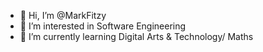 - 👋 Hi, I’m @MarkFitzy
- 👀 I’m interested in Software Engineering
- 🌱 I’m currently learning Digital Arts & Technology/ Maths

<!---
MarkFitzy/MarkFitzy is a ✨ special ✨ repository because its `README.md` (this file) appears on your GitHub profile.
You can click the Preview link to take a look at your changes.
--->

